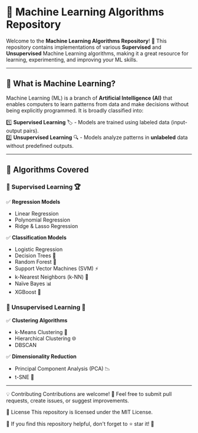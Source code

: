 # 🚀 Machine Learning Algorithms Repository  

Welcome to the **Machine Learning Algorithms Repository**! 🎯 This repository contains implementations of various **Supervised** and **Unsupervised** Machine Learning algorithms, making it a great resource for learning, experimenting, and improving your ML skills.  

---

## 🤖 What is Machine Learning?  

Machine Learning (ML) is a branch of **Artificial Intelligence (AI)** that enables computers to learn patterns from data and make decisions without being explicitly programmed. It is broadly classified into:  

1️⃣ **Supervised Learning** 🏷️ - Models are trained using labeled data (input-output pairs).  
2️⃣ **Unsupervised Learning** 🔍 - Models analyze patterns in **unlabeled** data without predefined outputs.  

---

## 📌 Algorithms Covered  

### 🔹 Supervised Learning 🏆  
✅ **Regression Models**  
- Linear Regression  
- Polynomial Regression  
- Ridge & Lasso Regression  

✅ **Classification Models**  
- Logistic Regression  
- Decision Trees 🌳  
- Random Forest 🌲  
- Support Vector Machines (SVM) ⚡  
- k-Nearest Neighbors (k-NN) 🎯  
- Naïve Bayes 📊  
- XGBoost 🚀  

### 🔹 Unsupervised Learning 🧩  
✅ **Clustering Algorithms**  
- k-Means Clustering 📍  
- Hierarchical Clustering 🌐  
- DBSCAN  

✅ **Dimensionality Reduction**  
- Principal Component Analysis (PCA) 📉  
- t-SNE 🎨  

---
💡 Contributing
Contributions are welcome! 🎉 Feel free to submit pull requests, create issues, or suggest improvements.

📜 License
This repository is licensed under the MIT License.

🌟 If you find this repository helpful, don't forget to ⭐ star it! 🚀
